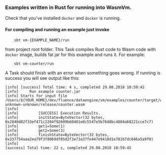 
### Examples written in Rust for running into WasmVm.

Check that you've installed `docker` and `docker` is running.

#### For compiling and running an example just invoke

        sbt vm-{EXAMPLE_NAME}/run 
        
from project root folder. This Task compiles Rust code to Wasm code with `docker` image,
builds fat jar for this example and runs it. For example:
    
        sbt vm-counter/run
        
A Task should finish with an error when something goes wrong.
If running is success you will see output like this:
    
    
    [info] [success] Total time: 4 s, completed 29.08.2018 10:59:42
    [info]     Run example counter.jar
    [info] Starts for input file /Users/${YOUR_HOME}/dev/fluence/dataengine/vm/examples/counter/target/wasm32-unknown-unknown/release/counter.wasm
    [info]           
    [info]         [SUCCESS] Execution Results.
    [info]         initState=ByteVector(32 bytes, 0x2840d82f33ef471c2204f92609b60401e0c5547e5b7648bc4804a68221cce7c7)
    [info]         get1=Some(1)
    [info]         get2=Some(3)
    [info]         finishState=ByteVector(32 bytes, 0x337754aaa2ea79f3f8069df05d2f3e73a37fe447e9410d1e781b7dc046a5a9f0)
    [info]       
    [success] Total time: 22 s, completed 29.08.2018 10:59:45
